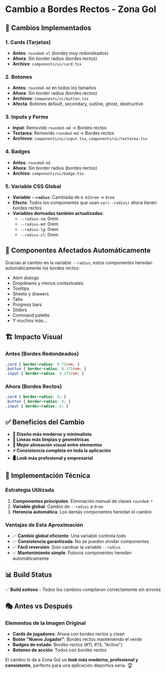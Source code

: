 # Cambio a Bordes Rectos - Zona Gol

## 📐 **Cambios Implementados**

### **1. Cards (Tarjetas)**
- **Antes**: `rounded-xl` (bordes muy redondeados)
- **Ahora**: Sin border radius (bordes rectos)
- **Archivo**: `components/ui/card.tsx`

### **2. Botones**
- **Antes**: `rounded-md` en todos los tamaños
- **Ahora**: Sin border radius (bordes rectos)
- **Archivos**: `components/ui/button.tsx`
- **Afecta**: Botones default, secondary, outline, ghost, destructive

### **3. Inputs y Forms**
- **Input**: Removido `rounded-md` → Bordes rectos
- **Textarea**: Removido `rounded-md` → Bordes rectos
- **Archivos**: `components/ui/input.tsx`, `components/ui/textarea.tsx`

### **4. Badges**
- **Antes**: `rounded-md`
- **Ahora**: Sin border radius (bordes rectos)
- **Archivo**: `components/ui/badge.tsx`

### **5. Variable CSS Global**
- **Variable `--radius`**: Cambiada de `0.625rem` → `0rem`
- **Efecto**: Todos los componentes que usan `var(--radius)` ahora tienen bordes rectos
- **Variables derivadas también actualizadas**:
  - `--radius-sm`: 0rem
  - `--radius-md`: 0rem
  - `--radius-lg`: 0rem
  - `--radius-xl`: 0rem

## 🎯 **Componentes Afectados Automáticamente**

Gracias al cambio en la variable `--radius`, estos componentes heredan automáticamente los bordes rectos:
- Alert dialogs
- Dropdowns y menus contextuales
- Tooltips
- Sheets y drawers
- Tabs
- Progress bars
- Sliders
- Command palette
- Y muchos más...

## 🏗️ **Impacto Visual**

### **Antes (Bordes Redondeados)**
```css
.card { border-radius: 0.75rem; }
.button { border-radius: 0.375rem; }
.input { border-radius: 0.375rem; }
```

### **Ahora (Bordes Rectos)**
```css
.card { border-radius: 0; }
.button { border-radius: 0; }
.input { border-radius: 0; }
```

## ✅ **Beneficios del Cambio**

- **🎨 Diseño más moderno y minimalista**
- **📐 Líneas más limpias y geométricas**
- **🎯 Mejor alineación visual entre elementos**
- **⚡ Consistencia completa en toda la aplicación**
- **🖥️ Look más profesional y empresarial**

## 🔧 **Implementación Técnica**

### **Estrategia Utilizada**
1. **Componentes principales**: Eliminación manual de clases `rounded-*`
2. **Variable global**: Cambio de `--radius` a `0rem`
3. **Herencia automática**: Los demás componentes heredan el cambio

### **Ventajas de Esta Aproximación**
- ✅ **Cambio global eficiente**: Una variable controla todo
- ✅ **Consistencia garantizada**: No se pueden olvidar componentes
- ✅ **Fácil reversión**: Solo cambiar la variable `--radius`
- ✅ **Mantenimiento simple**: Futuros componentes heredan automáticamente

## 📊 **Build Status**
✅ **Build exitoso** - Todos los cambios compilaron correctamente sin errores

## 🎭 **Antes vs Después**

### **Elementos de la Imagen Original**
- **Cards de jugadores**: Ahora con bordes rectos y clean
- **Botón "Nuevo Jugador"**: Bordes rectos manteniendo el verde
- **Badges de estado**: Bordes rectos (#11, #13, "Activo")
- **Botones de acción**: Todos con bordes rectos

El cambio le da a Zona Gol un **look más moderno, profesional y consistente**, perfecto para una aplicación deportiva seria. 🏆